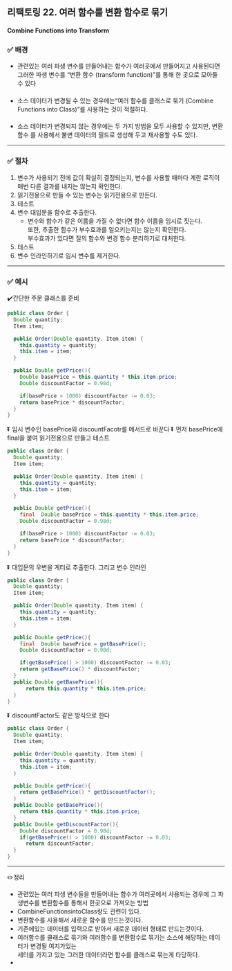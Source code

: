 ## 리팩토링 22. 여러 함수를 변환 함수로 묶기 
#### Combine Functions into Transform

### ✅ 배경

- 관련있는 여러 파생 변수를 만들어내는 함수가 여러곳에서 만들어지고 사용된다면 그러한
  파생 변수를 “변환 함수 (transform function)”를 통해 한 곳으로 모아둘 수 있다
####
- 소스 데이터가 변경될 수 있는 경우에는“여러 함수를 클래스로 묶기 (Combine
  Functions into Class)”를 사용하는 것이 적절하다.
####
- 소스 데이터가 변경되지 않는 경우에는 두 가지 방법을 모두 사용할 수 있지만, 변환 함수
  를 사용해서 불변 데이터의 필드로 생성해 두고 재사용할 수도 있다.
---
### ✅ 절차
1. 변수가 사용되기 전에 값이 확실히 결정되는지, 변수를 사용할 때마다 계란 로직이 매번 다른 결과를 내지는 않는지 확인한다.
2. 읽기전용으로 만들 수 있는 변수는 읽기전용으로 만든다.
3. 테스트
4. 변수 대입문을 함수로 추출한다.
   - 변수와 함수가 같은 이름을 가질 수 없다면 함수 이름을 임시로 짓는다.<br>
     또한, 추출한 함수가 부수효과를 일으키는지는 않는지 확인한다.<br>
     부수효과가 있다면 질의 함수와 변경 함수 분리하기로 대처한다.
5. 테스트
6. 변수 인라인하기로 임시 변수를 제거한다.
---
### ✅ 예시
✔️간단한 주문 클래스를 준비
```java
public class Order {
  Double quantity;
  Item item;

  public Order(Double quantity, Item item) {
    this.quantity = quantity;
    this.item = item;
  }

  public Double getPrice(){
    Double basePrice = this.quantity * this.item.price;
    Double discountFactor = 0.98d;

    if(basePrice > 1000) discountFactor -= 0.03;
    return basePrice * discountFactor;
  }
}
```
⏬ 임시 변수인 basePrice와 discountFacotr를 메서드로 바꾼다
⏬ 먼저 basePrice에 final을 붙여 읽기전용으로 만들고 테스트
```java
public class Order {
  Double quantity;
  Item item;

  public Order(Double quantity, Item item) {
    this.quantity = quantity;
    this.item = item;
  }

  public Double getPrice(){
    final  Double basePrice = this.quantity * this.item.price;
    Double discountFactor = 0.98d;

    if(basePrice > 1000) discountFactor -= 0.03;
    return basePrice * discountFactor;
  }
}
```
⏬ 대입문의 우변을 게터로 추출한다. 그리고 변수 인라인

```java
public class Order {
  Double quantity;
  Item item;

  public Order(Double quantity, Item item) {
    this.quantity = quantity;
    this.item = item;
  }

  public Double getPrice(){
    final  Double basePrice = getBasePrice();
    Double discountFactor = 0.98d;

    if(getBasePrice() > 1000) discountFactor -= 0.03;
    return getBasePrice() * discountFactor;
  }
  public Double getBasePrice(){
      return this.quantity * this.item.price;
  }
}
```
⏬ discountFactor도 같은 방식으로 한다
```java
public class Order {
  Double quantity;
  Item item;

  public Order(Double quantity, Item item) {
    this.quantity = quantity;
    this.item = item;
  }

  public Double getPrice(){
    return getBasePrice() * getDiscountFactor();
  }
  public Double getBasePrice(){
    return this.quantity * this.item.price;
  }
  public Double getDiscountFactor(){
    Double discountFactor = 0.98d;
    if(getBasePrice() > 1000) discountFactor -= 0.03;
      return discountFactor;
  }
}
```
---
✏️정리
- 관련있는 여러 파생 변수들을 만들어내는 함수가 여러곳에서 사용되는 경우에 그 파생변수를 변환함수를 통해서 한곳으로 가져오는 방법
- CombineFunctionsintoClass랑도 관련이 있다.
- 변환함수를 사용해서 새로운 함수를 만드는것이다.
- 기존에있는 데이터를 입력으로 받아서 새로운 데이터 형태로 만드는것이다.
- 여러함수를 클래스로 묶기와 여러함수를 변환함수로 묶기는 소스에 해당하는 데이터가 변경될 여지가있는 <br>
  세터를 가지고 있는 그러한 데이터라면 함수를 클래스로 묶는게 타당하다.
- 